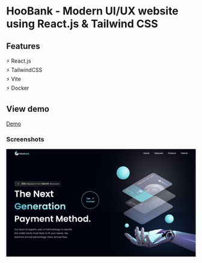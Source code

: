 # HooBank - Modern UI/UX website using React.js & Tailwind CSS

## Features

⚡️ React.js\
⚡️ TailwindCSS\
⚡️ Vite\
⚡️ Docker

## View demo

<a href="https://hoobank-reactts-alx.netlify.app" target="_blank">Demo</a>

### Screenshots

<img src='./.screenshot/hoobank.png' />
